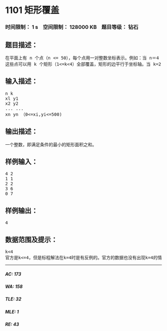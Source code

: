 # 1101 矩形覆盖   
### 时间限制： 1 s&nbsp;&nbsp;&nbsp;&nbsp;空间限制： 128000 KB&nbsp;&nbsp;&nbsp;&nbsp;题目等级： 钻石  
## 题目描述：  

<pre>
在平面上有 n 个点（n <= 50），每个点用一对整数坐标表示。例如：当 n＝4 时，4个点的坐标分另为：p1（1，1），p2（2，2），p3（3，6），P4（0，7）
这些点可以用 k 个矩形（1<=k<4）全部覆盖，矩形的边平行于坐标轴。当 k=2 时，可用如图二的两个矩形 sl，s2 覆盖，s1，s2 面积和为 4。问题是当 n 个点坐标和 k 给出后，怎样才能使得覆盖所有点的 k 个矩形的面积之和为最小呢。约定：覆盖一个点的矩形面积为 0；覆盖平行于坐标轴直线上点的矩形面积也为0。各个矩形必须完全分开（边线与顶点也都不能重合）。
</pre>
  
  
## 输入描述：  

<pre>
n k  
xl y1
x2 y2  
... ...  
xn yn （0<=xi,yi<=500)
</pre>
  
  
## 输出描述：  

<pre>
一个整数，即满足条件的最小的矩形面积之和。
</pre>
  
  
## 样例输入：  

<pre>
4 2  
1 1  
2 2  
3 6  
0 7
</pre>
  
  
## 样例输出：  

<pre>
4
</pre>
  
  
## 数据范围及提示：  

<pre>
k<4
官方是k<=4，但是标程解法在k=4时是有反例的。官方的数据也没有出现k=4的情况
</pre>
  
  
***  

##### AC: 173  
##### WA: 158  
##### TLE: 32  
##### MLE: 1  
##### RE: 43  
